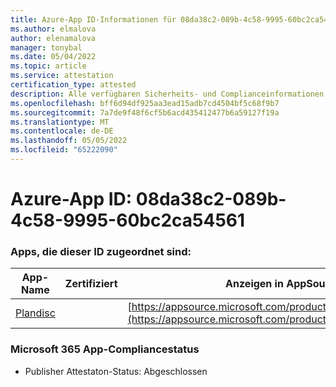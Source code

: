 ```yaml
---
title: Azure-App ID-Informationen für 08da38c2-089b-4c58-9995-60bc2ca54561
ms.author: elmalova
author: elenamalova
manager: tonybal
ms.date: 05/04/2022
ms.topic: article
ms.service: attestation
certification_type: attested
description: Alle verfügbaren Sicherheits- und Complianceinformationen für 08da38c2-089b-4c58-9995-60bc2ca54561.
ms.openlocfilehash: bff6d94df925aa3ead15adb7cd4504bf5c68f9b7
ms.sourcegitcommit: 7a7de9f48f6cf5b6acd435412477b6a59127f19a
ms.translationtype: MT
ms.contentlocale: de-DE
ms.lasthandoff: 05/05/2022
ms.locfileid: "65222090"
---
```

# <a name="azure-app-id-08da38c2-089b-4c58-9995-60bc2ca54561"></a>Azure-App ID: 08da38c2-089b-4c58-9995-60bc2ca54561


### <a name="apps-associated-with-this-id"></a>Apps, die dieser ID zugeordnet sind:
| **App-Name** | **Zertifiziert** | **Anzeigen in AppSource** |
|--------------|---------------|-----------------------|
| [Plandisc](../forward/WA200003869.md) |  | [https://appsource.microsoft.com/product/office/WA200003869](https://appsource.microsoft.com/product/office/WA200003869) |

### <a name="microsoft-365-app-compliance-status"></a>Microsoft 365 App-Compliancestatus
- Publisher Attestaton-Status: Abgeschlossen
